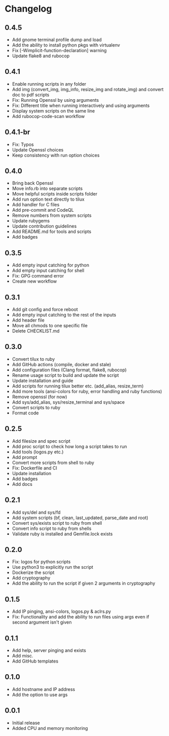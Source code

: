 # Changelog

## 0.4.5
- Add gnome terminal profile dump and load
- Add the ability to install python pkgs with virtualenv
- Fix [-Wimplicit-function-declaration] warning
- Update flake8 and rubocop

## 0.4.1
- Enable running scripts in any folder
- Add img (convert_img, img_info, resize_img and rotate_img) and convert doc to pdf scripts
- Fix: Running Openssl by using arguments
- Fix: Different title when running interactively and using arguments
- Display system scripts on the same line
- Add rubocop-code-scan workflow

## 0.4.1-br
- Fix: Typos
- Update Openssl choices
- Keep consistency with run option choices

## 0.4.0
- Bring back Openssl
- Move info.rb into separate scripts
- Move helpful scripts inside scripts folder
- Add run option text directly to tilux
- Add handler for C files
- Add pre-commit and CodeQL
- Remove numbers from system scripts
- Update rubygems
- Update contribution guidelines
- Add README.md for tools and scripts
- Add badges

## 0.3.5
- Add empty input catching for python
- Add empty input catching for shell
- Fix: GPG command error
- Create new workflow

## 0.3.1
- Add git config and force reboot
- Add empty input catching to the rest of the inputs
- Add header file
- Move all chmods to one specific file
- Delete CHECKLIST.md

## 0.3.0
- Convert tilux to ruby
- Add GitHub actions (compile, docker and stale)
- Add configuration files (Clang format, flake8, rubocop)
- Rename usage script to build and update the script
- Update installation and guide
- Add scripts for running tilux better etc. (add_alias, resize_term)
- Add more tools (ansi-colors for ruby, error handling and ruby functions)
- Remove openssl (for now)
- Add sys/add_alias, sys/resize_terminal and sys/space
- Convert scripts to ruby
- Format code

## 0.2.5
- Add filesize and spec script
- Add proc script to check how long a script takes to run
- Add tools (logos.py etc.)
- Add prompt
- Convert more scripts from shell to ruby
- Fix: Dockerfile and CI
- Update installation
- Add badges
- Add docs

## 0.2.1
- Add sys/del and sys/fd
- Add system scripts (bf, clean, last_updated, parse_date and root)
- Convert sys/exists script to ruby from shell
- Convert info script to ruby from shells
- Validate ruby is installed and Gemfile.lock exists

## 0.2.0
- Fix: logos for python scripts
- Use python3 to explicitly run the script
- Dockerize the script
- Add cryptography
- Add the ability to run the script if given 2 arguments in cryptography

## 0.1.5
- Add IP pinging, ansi-colors, logos.py & aclrs.py
- Fix: Functionality and add the ability to run files using args even if second argument isn't given

## 0.1.1
- Add help, server pinging and exists
- Add misc.
- Add GitHub templates

## 0.1.0
- Add hostname and IP address
- Add the option to use args

## 0.0.1
- Initial release
- Added CPU and memory monitoring
